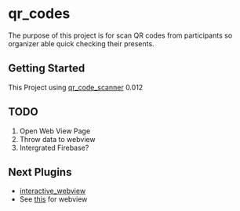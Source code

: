 # qr_codes

The purpose of this project is for scan QR codes from participants so organizer able quick checking their presents.

## Getting Started

This Project using [qr_code_scanner](https://pub.dev/packages/qr_code_scanner) 0.012

## TODO
1. Open Web View Page
2. Throw data to webview
3. Intergrated Firebase?

## Next Plugins
- [interactive_webview](https://pub.dev/packages/interactive_webview)
- See [this](https://www.youtube.com/watch?v=RA-vLF_vnng&vl=en) for webview

